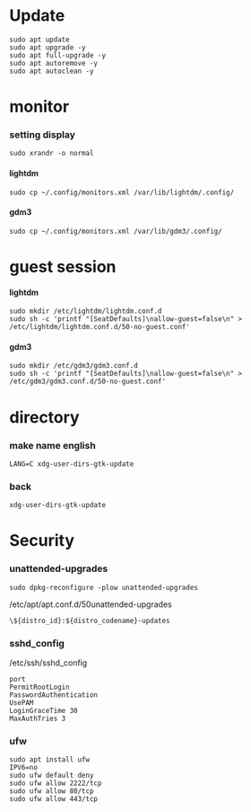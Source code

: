 # Update
```
sudo apt update
sudo apt upgrade -y
sudo apt full-upgrade -y
sudo apt autoremove -y
sudo apt autoclean -y
```

# monitor
### setting display
`sudo xrandr -o normal`
#### lightdm
```
sudo cp ~/.config/monitors.xml /var/lib/lightdm/.config/
```
#### gdm3
```
sudo cp ~/.config/monitors.xml /var/lib/gdm3/.config/
```

# guest session
#### lightdm
```
sudo mkdir /etc/lightdm/lightdm.conf.d
sudo sh -c 'printf "[SeatDefaults]\nallow-guest=false\n" > /etc/lightdm/lightdm.conf.d/50-no-guest.conf'
```
#### gdm3
```
sudo mkdir /etc/gdm3/gdm3.conf.d
sudo sh -c 'printf "[SeatDefaults]\nallow-guest=false\n" > /etc/gdm3/gdm3.conf.d/50-no-guest.conf'
```

# directory
### make name english
```
LANG=C xdg-user-dirs-gtk-update
```
### back
```
xdg-user-dirs-gtk-update
```

# Security
### unattended-upgrades
```
sudo dpkg-reconfigure -plow unattended-upgrades
```
/etc/apt/apt.conf.d/50unattended-upgrades
```
\${distro_id}:${distro_codename}-updates
```

### sshd_config
/etc/ssh/sshd_config
```
port
PermitRootLogin
PasswordAuthentication
UsePAM
LoginGraceTime 30
MaxAuthTries 3
```

### ufw
```
sudo apt install ufw
IPV6=no
sudo ufw default deny
sudo ufw allow 2222/tcp
sudo ufw allow 80/tcp
sudo ufw allow 443/tcp
```
